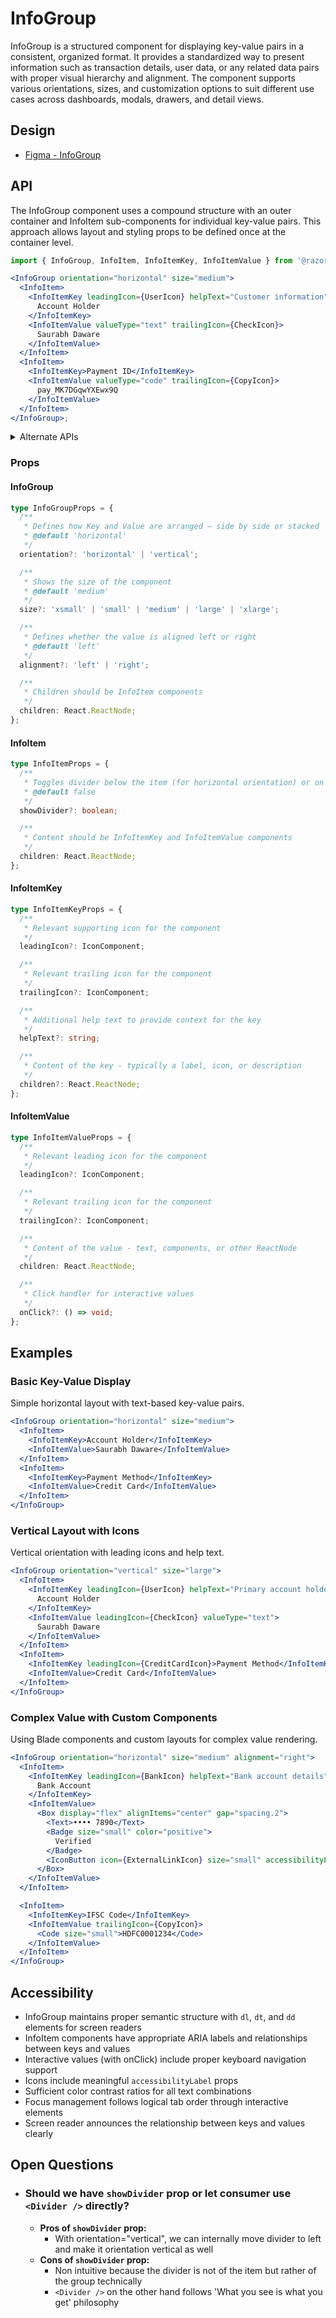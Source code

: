 # InfoGroup

InfoGroup is a structured component for displaying key-value pairs in a consistent, organized format. It provides a standardized way to present information such as transaction details, user data, or any related data pairs with proper visual hierarchy and alignment. The component supports various orientations, sizes, and customization options to suit different use cases across dashboards, modals, drawers, and detail views.

## Design

- [Figma - InfoGroup](figma-url)

## API

The InfoGroup component uses a compound structure with an outer container and InfoItem sub-components for individual key-value pairs. This approach allows layout and styling props to be defined once at the container level.

```jsx
import { InfoGroup, InfoItem, InfoItemKey, InfoItemValue } from '@razorpay/blade/components';

<InfoGroup orientation="horizontal" size="medium">
  <InfoItem>
    <InfoItemKey leadingIcon={UserIcon} helpText="Customer information">
      Account Holder
    </InfoItemKey>
    <InfoItemValue valueType="text" trailingIcon={CheckIcon}>
      Saurabh Daware
    </InfoItemValue>
  </InfoItem>
  <InfoItem>
    <InfoItemKey>Payment ID</InfoItemKey>
    <InfoItemValue valueType="code" trailingIcon={CopyIcon}>
      pay_MK7DGqwYXEwx9Q
    </InfoItemValue>
  </InfoItem>
</InfoGroup>;
```

<details>
  <summary>Alternate APIs</summary>

### Alternate API 1: Single Component with Props

```jsx
<InfoGroup orientation="horizontal" size="medium">
  <InfoItem
    keyText="Account Holder"
    valueText="Saurabh Daware"
    keyIcon={UserIcon}
    valueIcon={CheckIcon}
  />
  <InfoItem keyText="Payment ID" valueText="pay_MK7DGqwYXEwx9Q" valueType="code" />
</InfoGroup>
```

### Alternate API 2: With Divider Integration

```jsx
<InfoGroup orientation="vertical">
  <InfoItem showDivider>
    <InfoItemKey>Payment ID</InfoItemKey>
    <InfoItemValue valueType="code">pay_MK7DGqwYXEwx9Q</InfoItemValue>
  </InfoItem>
  <InfoItem>
    <InfoItemKey>Amount</InfoItemKey>
    <InfoItemValue valueType="amount" value={19000} currency="INR" />
  </InfoItem>
</InfoGroup>
```

</details>

### Props

#### InfoGroup

```typescript
type InfoGroupProps = {
  /**
   * Defines how Key and Value are arranged — side by side or stacked
   * @default 'horizontal'
   */
  orientation?: 'horizontal' | 'vertical';

  /**
   * Shows the size of the component
   * @default 'medium'
   */
  size?: 'xsmall' | 'small' | 'medium' | 'large' | 'xlarge';

  /**
   * Defines whether the value is aligned left or right
   * @default 'left'
   */
  alignment?: 'left' | 'right';

  /**
   * Children should be InfoItem components
   */
  children: React.ReactNode;
};
```

#### InfoItem

```typescript
type InfoItemProps = {
  /**
   * Toggles divider below the item (for horizontal orientation) or on the left (for vertical)
   * @default false
   */
  showDivider?: boolean;

  /**
   * Content should be InfoItemKey and InfoItemValue components
   */
  children: React.ReactNode;
};
```

#### InfoItemKey

```typescript
type InfoItemKeyProps = {
  /**
   * Relevant supporting icon for the component
   */
  leadingIcon?: IconComponent;

  /**
   * Relevant trailing icon for the component
   */
  trailingIcon?: IconComponent;

  /**
   * Additional help text to provide context for the key
   */
  helpText?: string;

  /**
   * Content of the key - typically a label, icon, or description
   */
  children?: React.ReactNode;
};
```

#### InfoItemValue

```typescript
type InfoItemValueProps = {
  /**
   * Relevant leading icon for the component
   */
  leadingIcon?: IconComponent;

  /**
   * Relevant trailing icon for the component
   */
  trailingIcon?: IconComponent;

  /**
   * Content of the value - text, components, or other ReactNode
   */
  children: React.ReactNode;

  /**
   * Click handler for interactive values
   */
  onClick?: () => void;
};
```

## Examples

### Basic Key-Value Display

Simple horizontal layout with text-based key-value pairs.

```jsx
<InfoGroup orientation="horizontal" size="medium">
  <InfoItem>
    <InfoItemKey>Account Holder</InfoItemKey>
    <InfoItemValue>Saurabh Daware</InfoItemValue>
  </InfoItem>
  <InfoItem>
    <InfoItemKey>Payment Method</InfoItemKey>
    <InfoItemValue>Credit Card</InfoItemValue>
  </InfoItem>
</InfoGroup>
```

### Vertical Layout with Icons

Vertical orientation with leading icons and help text.

```jsx
<InfoGroup orientation="vertical" size="large">
  <InfoItem>
    <InfoItemKey leadingIcon={UserIcon} helpText="Primary account holder name">
      Account Holder
    </InfoItemKey>
    <InfoItemValue leadingIcon={CheckIcon} valueType="text">
      Saurabh Daware
    </InfoItemValue>
  </InfoItem>
  <InfoItem>
    <InfoItemKey leadingIcon={CreditCardIcon}>Payment Method</InfoItemKey>
    <InfoItemValue>Credit Card</InfoItemValue>
  </InfoItem>
</InfoGroup>
```

### Complex Value with Custom Components

Using Blade components and custom layouts for complex value rendering.

```jsx
<InfoGroup orientation="horizontal" size="medium" alignment="right">
  <InfoItem>
    <InfoItemKey leadingIcon={BankIcon} helpText="Bank account details">
      Bank Account
    </InfoItemKey>
    <InfoItemValue>
      <Box display="flex" alignItems="center" gap="spacing.2">
        <Text>•••• 7890</Text>
        <Badge size="small" color="positive">
          Verified
        </Badge>
        <IconButton icon={ExternalLinkIcon} size="small" accessibilityLabel="View details" />
      </Box>
    </InfoItemValue>
  </InfoItem>

  <InfoItem>
    <InfoItemKey>IFSC Code</InfoItemKey>
    <InfoItemValue trailingIcon={CopyIcon}>
      <Code size="small">HDFC0001234</Code>
    </InfoItemValue>
  </InfoItem>
</InfoGroup>
```

## Accessibility

- InfoGroup maintains proper semantic structure with `dl`, `dt`, and `dd` elements for screen readers
- InfoItem components have appropriate ARIA labels and relationships between keys and values
- Interactive values (with onClick) include proper keyboard navigation support
- Icons include meaningful `accessibilityLabel` props
- Sufficient color contrast ratios for all text combinations
- Focus management follows logical tab order through interactive elements
- Screen reader announces the relationship between keys and values clearly

## Open Questions

- ### Should we have `showDivider` prop or let consumer use `<Divider />` directly?

  - **Pros of `showDivider` prop:**
    - With orientation="vertical", we can internally move divider to left and make it orientation vertical as well
  - **Cons of `showDivider` prop:**
    - Non intuitive because the divider is not of the item but rather of the group technically
    - `<Divider />` on the other hand follows 'What you see is what you get' philosophy
